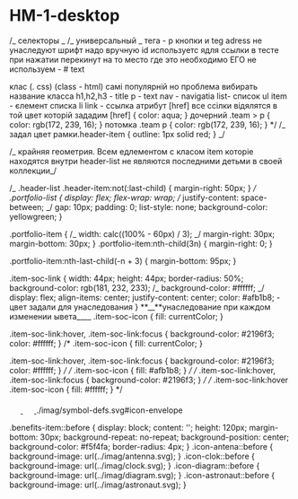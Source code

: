# HM-1-desktop

/_ селекторы _
/_ универсальный _
тега - p
кнопки и teg adress не унаследуют шрифт надо вручную
id используетс ядля ссылки в тесте при нажатии перекинут на то место где это необходимо ЕГО не используем - # text

клас (. css) (class - html) самі популярній но проблема вибирать название класса
h1,h2,h3 - title
p - text
nav - navigatia
list- список ul
item - єлемент списка li
link - ссылка
атрибут
[href] все ссілки відялятся в той цвет которій зададим
[href] {
color: aqua; }
дочерний .team > p {
color: rgb(172, 239, 16); }
потомка
.team p {
color: rgb(172, 239, 16); }
\*/
/_ задал цвет рамки.header-item {
outline: 1px solid red;
} _/

/_ крайняя геометрия.
Всем едлементом с класом item которіе находятся внутри header-list
не являются последними детьми в своей коллекции_/

/_ .header-list .header-item:not(:last-child) {
margin-right: 50px;
} _/
.portfolio-list {
display: flex;
flex-wrap: wrap;
/_ justify-content: space-between; _/
gap: 10px;
padding: 0;
list-style: none;
background-color: yellowgreen;
}

.portfolio-item {
/_ width: calc((100% - 60px) / 3); _/
margin-right: 30px;
margin-bottom: 30px;
}
.portfolio-item:nth-child(3n) {
margin-right: 0;
}

.portfolio-item:nth-last-child(-n + 3) {
margin-bottom: 95px;
}

<!-- ---изменение цвета с помощью currentColor--- -->

.item-soc-link {
width: 44px;
height: 44px;
border-radius: 50%;
background-color: rgb(181, 232, 233);
/_ background-color: #ffffff; _/
display: flex;
align-items: center;
justify-content: center;
color: #afb1b8; - цвет задали для унаследования
}
**\_\_**унаследование при каждом изменении ывета\_\_\_\_
.item-soc-icon {
fill: currentColor;
}

.item-soc-link:hover,
.item-soc-link:focus {
background-color: #2196f3;
color: #ffffff;
}
/\* .item-soc-icon {
fill: currentColor;
}

.item-soc-link:hover,
.item-soc-link:focus {
background-color: #2196f3;
color: #ffffff;
} _/
/_ .item-soc-icon {
fill: #afb1b8;
} _/
/_ .item-soc-link:hover,
.item-soc-link:focus {
background-color: #2196f3;
} _/
/_ .item-soc-link:hover .item-soc-icon {
fill: #ffffff;
} \*/

<a href="" class="header-icon">
              <svg class="header-tel-icon" width="20" height="20">
              <use href="./imag/symbol-defs.svg#icon-smartphone"></use>
              </svg>
              </a>
<a href="" class="header-icon">
              <svg class="header-tel-icon" width="20" height="20">
              <use href="./imag/symbol-defs.svg#icon-envelope"></use>
              </svg>
              </a>
./imag/symbol-defs.svg#icon-envelope

.benefits-item::before {
display: block;
content: '';
height: 120px;
margin-bottom: 30px;
background-repeat: no-repeat;
background-position: center;
background-color: #f5f4fa;
border-radius: 4px;
}
.icon-antena::before {
background-image: url(../imag/antenna.svg);
}
.icon-clok::before {
background-image: url(../imag/clock.svg);
}
.icon-diagram::before {
background-image: url(../imag/diagram.svg);
}
.icon-astronaut::before {
background-image: url(../imag/astronaut.svg);
}
